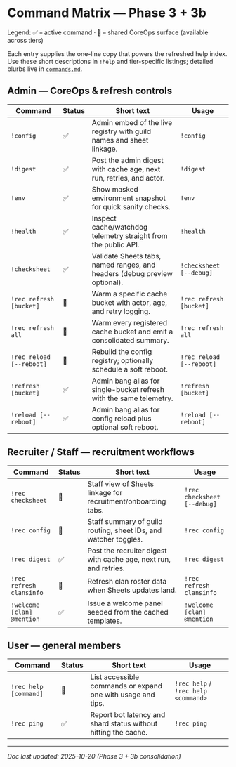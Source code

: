 # Command Matrix — Phase 3 + 3b

Legend: ✅ = active command · 🧩 = shared CoreOps surface (available across tiers)

Each entry supplies the one-line copy that powers the refreshed help index. Use these
short descriptions in `!help` and tier-specific listings; detailed blurbs live in
[`commands.md`](commands.md).

## Admin — CoreOps & refresh controls
| Command | Status | Short text | Usage |
| --- | --- | --- | --- |
| `!config` | ✅ | Admin embed of the live registry with guild names and sheet linkage. | `!config` |
| `!digest` | ✅ | Post the admin digest with cache age, next run, retries, and actor. | `!digest` |
| `!env` | ✅ | Show masked environment snapshot for quick sanity checks. | `!env` |
| `!health` | ✅ | Inspect cache/watchdog telemetry straight from the public API. | `!health` |
| `!checksheet` | ✅ | Validate Sheets tabs, named ranges, and headers (debug preview optional). | `!checksheet [--debug]` |
| `!rec refresh [bucket]` | 🧩 | Warm a specific cache bucket with actor, age, and retry logging. | `!rec refresh [bucket]` |
| `!rec refresh all` | 🧩 | Warm every registered cache bucket and emit a consolidated summary. | `!rec refresh all` |
| `!rec reload [--reboot]` | 🧩 | Rebuild the config registry; optionally schedule a soft reboot. | `!rec reload [--reboot]` |
| `!refresh [bucket]` | ✅ | Admin bang alias for single-bucket refresh with the same telemetry. | `!refresh [bucket]` |
| `!reload [--reboot]` | ✅ | Admin bang alias for config reload plus optional soft reboot. | `!reload [--reboot]` |

## Recruiter / Staff — recruitment workflows
| Command | Status | Short text | Usage |
| --- | --- | --- | --- |
| `!rec checksheet` | 🧩 | Staff view of Sheets linkage for recruitment/onboarding tabs. | `!rec checksheet [--debug]` |
| `!rec config` | 🧩 | Staff summary of guild routing, sheet IDs, and watcher toggles. | `!rec config` |
| `!rec digest` | ✅ | Post the recruiter digest with cache age, next run, and retries. | `!rec digest` |
| `!rec refresh clansinfo` | 🧩 | Refresh clan roster data when Sheets updates land. | `!rec refresh clansinfo` |
| `!welcome [clan] @mention` | ✅ | Issue a welcome panel seeded from the cached templates. | `!welcome [clan] @mention` |

## User — general members
| Command | Status | Short text | Usage |
| --- | --- | --- | --- |
| `!rec help [command]` | 🧩 | List accessible commands or expand one with usage and tips. | `!rec help` / `!rec help <command>` |
| `!rec ping` | ✅ | Report bot latency and shard status without hitting the cache. | `!rec ping` |

---

_Doc last updated: 2025-10-20 (Phase 3 + 3b consolidation)_
